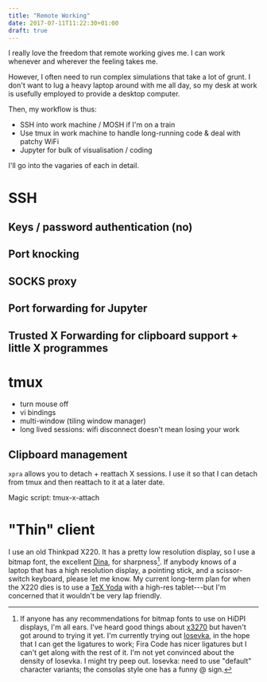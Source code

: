 ```yaml
---
title: "Remote Working"
date: 2017-07-11T11:22:30+01:00
draft: true
---
```


I really love the freedom that remote working gives me. I can work whenever and wherever the feeling takes me.

However, I often need to run complex simulations that take a lot of grunt. I don't want to lug a heavy laptop around with me all day, so my desk at work is usefully employed to provide a desktop computer.
<!--more-->
Then, my workflow is thus:

- SSH into work machine / MOSH if I'm on a train
- Use tmux in work machine to handle long-running code & deal with patchy WiFi
- Jupyter for bulk of visualisation / coding

I'll go into the vagaries of each in detail.

# SSH

## Keys / password authentication (no)

## Port knocking

## SOCKS proxy

## Port forwarding for Jupyter

## Trusted X Forwarding for clipboard support + little X programmes

# tmux

- turn mouse off
- vi bindings
- multi-window (tiling window manager)
- long lived sessions: wifi disconnect doesn't mean losing your work


## Clipboard management

`xpra` allows you to detach + reattach X sessions. I use it so that I can detach from tmux and then reattach to it at a later date.

Magic script: tmux-x-attach

# "Thin" client

I use an old Thinkpad X220. It has a pretty low resolution display, so I use a bitmap font, the excellent [Dina], for sharpness[^HiDPI-bitmaps]. If anybody knows of a laptop that has a high resolution display, a pointing stick, and a scissor-switch keyboard, please let me know. My current long-term plan for when the X220 dies is to use a [TeX Yoda] with a high-res tablet---but I'm concerned that it wouldn't be very lap friendly.

[Dina]: https://www.donationcoder.com/Software/Jibz/Dina/
[TeX Yoda]: linkme
[^HiDPI-bitmaps]: If anyone has any recommendations for bitmap fonts to use on HiDPI displays, I'm all ears. I've heard good things about [x3270] but haven't got around to trying it yet. I'm currently trying out [Iosevka], in the hope that I can get the ligatures to work; Fira Code has nicer ligatures but I can't get along with the rest of it. I'm not yet convinced about the density of Iosevka. <!-- Todo: try out Iosevka in mlterm... hyper.js? eugh; consider going back to consolas?--> I might try peep out. Iosevka: need to use "default" character variants; the consolas style one has a funny @ sign.

[x3270]: https://github.com/rbanffy/3270font
<!-- NB: not actually this one-->
[Iosevka]: https://github.com/be5invis/Iosevka/releases
[Peep]: http://zevv.nl/play/code/zevv-peep/

